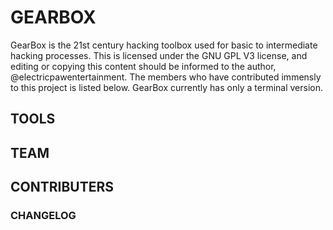 # GEARBOX
GearBox is the 21st century hacking toolbox used for basic to intermediate hacking processes. This is licensed under the GNU GPL V3 license, and editing or copying this content should be informed to the author, @electricpawentertainment. The members who have contributed immensly to this project is listed below. GearBox currently has only a terminal version.

## TOOLS
## TEAM
## CONTRIBUTERS
### CHANGELOG
